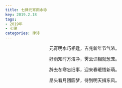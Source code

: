 ```yaml
---
title: 七律元宵雨水咏
key: 2019.2.18
tags: 
- 2019年 
- 七律
categories: 律诗
---
```


<p align="center">元宵明水巧相逢，吉兆新年节气浓。
</p>
<p align="center">好雨知时方洁净，霁云识相就葱茏。
</p>
<p align="center">辞去冬寒忘旧事，迎来春暖悟新萌。
</p>
<p align="center">昂头看月团圆梦，待到明天揖东风。
</p>
